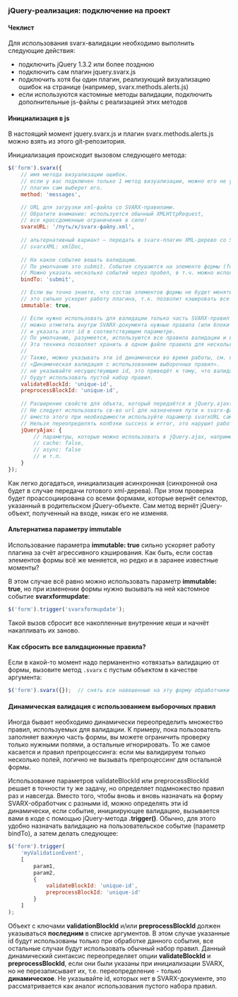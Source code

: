 ### jQuery-реализация: подключение на проект ###

#### Чеклист ####
Для использования svarx-валидации необходимо выполнить следующие действия:

  * подключить jQuery 1.3.2 или более позднюю
  * подключить сам плагин jquery.svarx.js
  * подключить хотя бы один плагин, реализующий визуализацию ошибок на странице (например, svarx.methods.alerts.js)
  * если используются кастомные методы валидации, подключить дополнительные js-файлы с реализацией этих методов

#### Инициализация в js ####
В настоящий момент jquery.svarx.js и плагин svarx.methods.alerts.js можно взять из этого git-репозитория.

Инициализация происходит вызовом следующего метода:

```javascript
$('form').svarx({
    // имя метода визуализации ошибок.
    // если у вас подключен только 1 метод визуализации, можно его не указывать,
    // плагин сам выберет его.
    method: 'messages',

    // URL для загрузки xml-файла со SVARX-правилами.
    // Обратите внимание: используется обычный XMLHttpRequest,
    // все кроссдоменные ограничения в силе!
    svarxURL: '/путь/к/svarx-файлу.xml',
    
    // альтернативный вариант — передать в svarx-плагин XML-дерево со SVARX-валидацией (готовый XMLDocument, а не строку)
    // svarxXML: xmlDoc,
    
    // На какое событие вешать валидацию.
    // По умолчанию это submit. События слушаются на элементе формы (form).
    // Можно указать несколько событий через пробел, в т.ч. можно использовать пользовательские события.
    bindTo: 'submit',

    // Если вы точно знаете, что состав элементов формы не будет меняться, вы можете указать ключ imnmutable,
    // это сильно ускорит работу плагина, т.к. позволит кэшировать все выборки элементов формы.
    immutable: true,

    // Если нужно использовать для валидации только часть SVARX-правил для валидации и/или препроцессинга,
    // можно отметить внутри SVARX-документа нужные правила (или блоки правил) с помощью атрибута id,
    // и указать этот id в соответствующем параметре.
    // По умолчанию, разумеется, используются все правила валидации и все правила препроцессинга.
    // Эта техника позволяет хранить в одном файле правила для нескольких форм.
    //
    // Также, можно указывать эти id динамически во время работы, см. ниже раздел
    // «Динамическая валидация с использованием выборочных правил».
    // не указывайте несуществующие id, это приведёт к тому, что валидация или препроцессинг
    // будут использовать пустой набор правил.
    validateBlockId: 'unique-id',
    preprocessBlockId: 'unique-id',
    
    // Расширение свойств для объкта, который передаётся в jQuery.ajax() при запросе внешнего svarx-файла.
    // Не следует использовать св-во url для назначения пути к svarx-файлу, это не приведёт к ожидаемой цели;
    // вместо этого при необходимости используйте параметр svarxURL самого метода .svarx() (см. выше).
    // Нельзя переопределять колбэки success и error, это нарушит работу плагина.
    jQueryAjax: {
        // параметры, которые можно использовать в jQuery.ajax, например:
        // cache: false,
        // async: false
        // и т.п.
    }
});

```

Как легко догадаться, инициализация асинхронная (синхронной она будет в случае передачи готового xml-дерева).
При этом проверка будет проассоциирована со всеми формами, которые вернёт селектор, указанный в родительском jQuery-объекте.
Сам метод вернёт jQuery-объект, полученный на входе, никак его не изменяя.

#### Альтернатива параметру immutable ####

Использование параметра **immutable: true** сильно ускоряет работу плагина за счёт агрессивного кэширования.
Как быть, если состав элементов формы всё же меняется, но редко и в заранее известные моменты?

В этом случае всё равно можно использовать параметр **immutable: true**, но при изменении формы нужно вызывать на ней кастомное событие **svarxformupdate**:

```javascript
$('form').trigger('svarxformupdate');
```

Такой вызов сбросит все накопленные внутренние кеши и начнёт накапливать их заново.

#### Как сбросить все валидационные правила? ####

Если в какой-то момент надо перманентно «отвязать» валидацию от формы, вызовите метод `.svarx` с пустым объектом в качестве аргумента:

```javascript
$('form').svarx({});  // снять все навешенные на эту форму обработчики
```

#### Динамическая валидация с использованием выборочных правил ####
Иногда бывает необходимо динамически переопределить множество правил, используемых для валидации.
К примеру, пока пользователь заполняет важную часть формы, вы можете ограничить проверку только нужными
полями, а остальные игнорировать. То же самое касается и правил препроцессинга: если мы валидируем только несколько полей, логично не вызывать препроцессинг для остальной формы.

Использование параметров validateBlockId или preprocessBlockId решает в точности ту же задачу, но определяет подмножество правил раз и навсегда.
Вместо того, чтобы вновь и вновь назначать на форму SVARX-обработчик с разными id, можно определять эти id динамически, если событие, инициирующее валидацию, вызывается вами в коде с помощью jQuery-метода **.trigger()**.
Обычно, для этого удобно назначать валидацию на пользовательское событие (параметр bindTo), а затем делать следующее:

```javascript
$('form').trigger(
    'myValidationEvent',
    [
        param1,
        param2,
        {
            validateBlockId: 'unique-id',
            preprocessBlockId: 'unique-id'
        }
    ]
);
```

Объект с ключами **validationBlockId** и/или **preprocessBlockId** должен указываться **последним** в списке аргументов.
В этом случае указанные id будут использованы только при обработке данного события, все остальные случаи будут использовать обычный набор правил.
Данный динамический синтаксис переопределяет опции **validateBlockId** и **preprocessBlockId**, если они были указаны при инициализации SVARX, но не перезаписывает их, т.е. переопределение - только **динамическое**.
Не указывайте id, которых нет в SVARX-документе, это рассматривается как аналог использования пустого набора правил.



